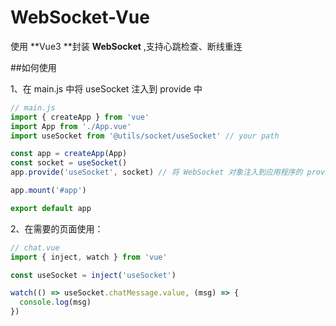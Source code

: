 # WebSocket-Vue
使用 **Vue3 **封装 **WebSocket** ,支持心跳检查、断线重连



##如何使用

1、在 main.js 中将 useSocket 注入到 provide 中

```javascript
// main.js
import { createApp } from 'vue'
import App from './App.vue'
import useSocket from '@utils/socket/useSocket' // your path

const app = createApp(App)
const socket = useSocket()
app.provide('useSocket', socket) // 将 WebSocket 对象注入到应用程序的 provide 中

app.mount('#app')

export default app
```

2、在需要的页面使用：

```javascript
// chat.vue
import { inject, watch } from 'vue'

const useSocket = inject('useSocket')

watch(() => useSocket.chatMessage.value, (msg) => {
  console.log(msg)
})
```

